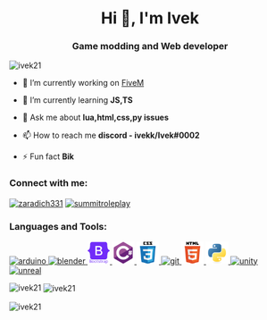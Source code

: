 <h1 align="center">Hi 👋, I'm Ivek</h1>
<h3 align="center">Game modding and Web developer</h3>
<p align="left"> <img src="https://komarev.com/ghpvc/?username=ivek21&label=Profile%20views&color=0e75b6&style=flat" alt="ivek21" /> </p>

- 🔭 I’m currently working on [FiveM](https://fivem.net)

- 🌱 I’m currently learning **JS,TS**

- 💬 Ask me about **lua,html,css,py issues**

- 📫 How to reach me **discord - ivekk/Ivek#0002**

- ⚡ Fun fact **Bik**

<h3 align="left">Connect with me:</h3>
<p align="left">
<a href="https://instagram.com/zaradich331" target="blank"><img align="center" src="https://raw.githubusercontent.com/rahuldkjain/github-profile-readme-generator/master/src/images/icons/Social/instagram.svg" alt="zaradich331" height="30" width="40" /></a>
<a href="https://discord.gg/summitroleplay" target="blank"><img align="center" src="https://raw.githubusercontent.com/rahuldkjain/github-profile-readme-generator/master/src/images/icons/Social/discord.svg" alt="summitroleplay" height="30" width="40" /></a>
</p>

<h3 align="left">Languages and Tools:</h3>
<p align="left"> <a href="https://www.arduino.cc/" target="_blank" rel="noreferrer"> <img src="https://cdn.worldvectorlogo.com/logos/arduino-1.svg" alt="arduino" width="40" height="40"/> </a> <a href="https://www.blender.org/" target="_blank" rel="noreferrer"> <img src="https://download.blender.org/branding/community/blender_community_badge_white.svg" alt="blender" width="40" height="40"/> </a> <a href="https://getbootstrap.com" target="_blank" rel="noreferrer"> <img src="https://raw.githubusercontent.com/devicons/devicon/master/icons/bootstrap/bootstrap-plain-wordmark.svg" alt="bootstrap" width="40" height="40"/> </a> <a href="https://www.w3schools.com/cs/" target="_blank" rel="noreferrer"> <img src="https://raw.githubusercontent.com/devicons/devicon/master/icons/csharp/csharp-original.svg" alt="csharp" width="40" height="40"/> </a> <a href="https://www.w3schools.com/css/" target="_blank" rel="noreferrer"> <img src="https://raw.githubusercontent.com/devicons/devicon/master/icons/css3/css3-original-wordmark.svg" alt="css3" width="40" height="40"/> </a> <a href="https://git-scm.com/" target="_blank" rel="noreferrer"> <img src="https://www.vectorlogo.zone/logos/git-scm/git-scm-icon.svg" alt="git" width="40" height="40"/> </a> <a href="https://www.w3.org/html/" target="_blank" rel="noreferrer"> <img src="https://raw.githubusercontent.com/devicons/devicon/master/icons/html5/html5-original-wordmark.svg" alt="html5" width="40" height="40"/> </a> <a href="https://www.python.org" target="_blank" rel="noreferrer"> <img src="https://raw.githubusercontent.com/devicons/devicon/master/icons/python/python-original.svg" alt="python" width="40" height="40"/> </a> <a href="https://unity.com/" target="_blank" rel="noreferrer"> <img src="https://www.vectorlogo.zone/logos/unity3d/unity3d-icon.svg" alt="unity" width="40" height="40"/> </a> <a href="https://unrealengine.com/" target="_blank" rel="noreferrer"> <img src="https://raw.githubusercontent.com/kenangundogan/fontisto/036b7eca71aab1bef8e6a0518f7329f13ed62f6b/icons/svg/brand/unreal-engine.svg" alt="unreal" width="40" height="40"/> </a> </p>

<p><img align="left" src="https://github-readme-stats.vercel.app/api/top-langs?username=ivek21&show_icons=true&locale=en&layout=compact" alt="ivek21" /></p>

<p>&nbsp;<img align="center" src="https://github-readme-stats.vercel.app/api?username=ivek21&show_icons=true&locale=en" alt="ivek21" /></p>

<p><img align="center" src="https://github-readme-streak-stats.herokuapp.com/?user=ivek21&" alt="ivek21" /></p>
